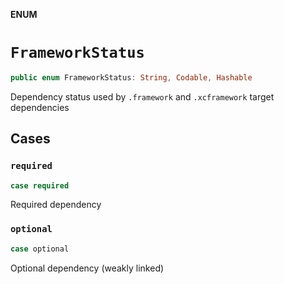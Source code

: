 **ENUM**

# `FrameworkStatus`

```swift
public enum FrameworkStatus: String, Codable, Hashable
```

Dependency status used by `.framework` and `.xcframework` target
dependencies

## Cases
### `required`

```swift
case required
```

Required dependency

### `optional`

```swift
case optional
```

Optional dependency (weakly linked)
